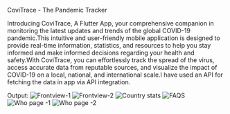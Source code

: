 CoviTrace - The Pandemic Tracker

Introducing CoviTrace, A Flutter App, your comprehensive companion in monitoring the latest updates and trends of the global COVID-19 pandemic.This intuitive and user-friendly mobile application is designed to provide real-time information, statistics, and resources to help you stay informed and make informed decisions regarding your health and safety.With CoviTrace, you can effortlessly track the spread of the virus, access accurate data from reputable sources, and visualize the impact of COVID-19 on a local, national, and international scale.I have used an API for fetching the data in app via API integration.

Output:
![Frontview-1](https://github.com/0110ShrutiAgrawal/CoviTrace_The-Pandemic-Tracker/assets/105358418/8a2266fb-ad13-4c71-9465-68bed98f28db)
![Frontview-2](https://github.com/0110ShrutiAgrawal/CoviTrace_The-Pandemic-Tracker/assets/105358418/2730d2e7-081b-4d3b-983d-36c066ccf5af)
![Country stats](https://github.com/0110ShrutiAgrawal/CoviTrace_The-Pandemic-Tracker/assets/105358418/7ce544a0-c2a8-4916-b490-762f99fc039e)
![FAQS](https://github.com/0110ShrutiAgrawal/CoviTrace_The-Pandemic-Tracker/assets/105358418/6ff28435-c41c-4414-a94c-54fd05b836a8)
![Who page -1](https://github.com/0110ShrutiAgrawal/CoviTrace_The-Pandemic-Tracker/assets/105358418/aa0875e1-bb56-4cbe-81af-365bf95876ab)
![Who page -2](https://github.com/0110ShrutiAgrawal/CoviTrace_The-Pandemic-Tracker/assets/105358418/7fb8e5d1-ee25-4074-9d3c-bdd4a1c17014)

